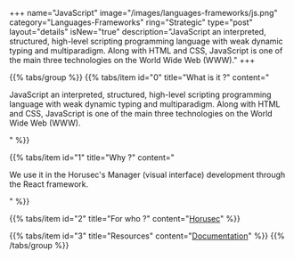 +++
name="JavaScript"
image="/images/languages-frameworks/js.png"
category="Languages-Frameworks"
ring="Strategic"
type="post"
layout="details"
isNew="true"
description="JavaScript an interpreted, structured, high-level scripting programming language with weak dynamic typing and multiparadigm. Along with HTML and CSS, JavaScript is one of the main three technologies on the World Wide Web (WWW)."
+++

{{% tabs/group %}}
  {{% tabs/item id="0" title="What is it ?" content="<p>JavaScript an interpreted, structured, high-level scripting programming language with weak dynamic typing and multiparadigm. Along with HTML and CSS, JavaScript is one of the main three technologies on the World Wide Web (WWW).</p>" %}}
  
  {{% tabs/item id="1" title="Why ?" content="<p>We use it in the Horusec's Manager (visual interface) development through the React framework.</p>" %}}
  
  {{% tabs/item id="2" title="For who ?" content="<a href='https://horusec.io/site/'>Horusec</a>" %}}

  {{% tabs/item id="3" title="Resources" content="<a href='https://developer.mozilla.org/en-US/docs/Web/JavaScript'>Documentation</a>" %}}
{{% /tabs/group %}}